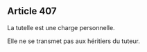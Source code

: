 Article 407
----
La tutelle est une charge personnelle.

Elle ne se transmet pas aux héritiers du tuteur.
